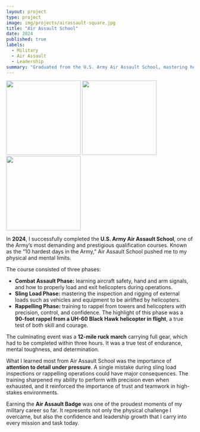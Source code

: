 ```yaml
---
layout: project
type: project
image: img/projects/airassault-square.jpg
title: "Air Assault School"
date: 2024
published: true
labels:
  - Military
  - Air Assault
  - Leadership
summary: "Graduated from the U.S. Army Air Assault School, mastering helicopter operations, sling load missions, and a 90-foot rappel from a Black Hawk."
---
```


<div class="text-center p-4">
  <img width="200px" src="../img/projects/airassault-helicopter.jpg" class="img-thumbnail" >
  <img width="200px" src="../img/projects/airassault-slingload.jpg" class="img-thumbnail" >
  <img width="200px" src="../img/projects/airassault-graduation.jpg" class="img-thumbnail" >
</div>

In **2024**, I successfully completed the **U.S. Army Air Assault School**, one of the Army’s most demanding and prestigious qualification courses. Known as the “10 hardest days in the Army,” Air Assault School pushed me to my physical and mental limits.  

The course consisted of three phases:  
- **Combat Assault Phase:** learning aircraft safety, hand and arm signals, and how to properly load and exit helicopters during operations.  
- **Sling Load Phase:** mastering the inspection and rigging of external loads such as vehicles and equipment to be airlifted by helicopters.  
- **Rappelling Phase:** training to rappel from towers and helicopters with precision, control, and confidence. The highlight of this phase was a **90-foot rappel from a UH-60 Black Hawk helicopter in flight**, a true test of both skill and courage.  

The culminating event was a **12-mile ruck march** carrying full gear, which had to be completed within three hours. It was a true test of endurance, mental toughness, and determination.  

What I learned most from Air Assault School was the importance of **attention to detail under pressure**. A single mistake during sling load inspections or rappelling operations could have major consequences. The training sharpened my ability to perform with precision even when exhausted, and it reinforced the importance of trust and teamwork in high-stakes environments.  

Earning the **Air Assault Badge** was one of the proudest moments of my military career so far. It represents not only the physical challenge I overcame, but also the confidence and leadership growth that I carry into every mission and task today.  
